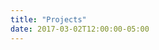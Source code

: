 ```yaml
---
title: "Projects"
date: 2017-03-02T12:00:00-05:00
---
```

<!-- Articles are paginated with only three posts here for example. You can set the number of entries to show on this page with the "pagination" setting in the config file. -->

<!-- ML Projects -->
